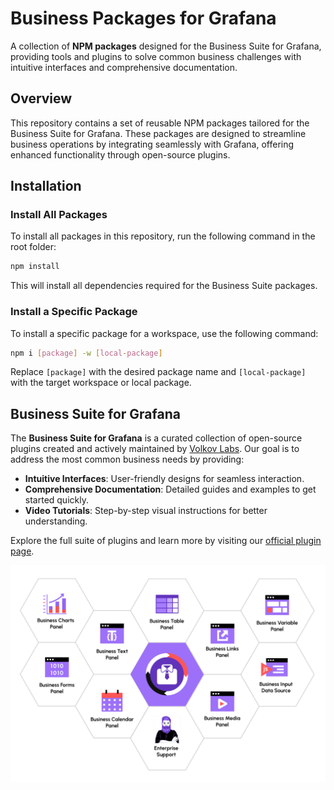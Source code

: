 # Business Packages for Grafana

A collection of **NPM packages** designed for the Business Suite for Grafana, providing tools and plugins to solve common business challenges with intuitive interfaces and comprehensive documentation.

## Overview

This repository contains a set of reusable NPM packages tailored for the Business Suite for Grafana. These packages are designed to streamline business operations by integrating seamlessly with Grafana, offering enhanced functionality through open-source plugins.

## Installation

### Install All Packages

To install all packages in this repository, run the following command in the root folder:

```bash
npm install
```

This will install all dependencies required for the Business Suite packages.

### Install a Specific Package

To install a specific package for a workspace, use the following command:

```bash
npm i [package] -w [local-package]
```

Replace `[package]` with the desired package name and `[local-package]` with the target workspace or local package.

## Business Suite for Grafana

The **Business Suite for Grafana** is a curated collection of open-source plugins created and actively maintained by [Volkov Labs](https://volkovlabs.io/). Our goal is to address the most common business needs by providing:

- **Intuitive Interfaces**: User-friendly designs for seamless interaction.
- **Comprehensive Documentation**: Detailed guides and examples to get started quickly.
- **Video Tutorials**: Step-by-step visual instructions for better understanding.

Explore the full suite of plugins and learn more by visiting our [official plugin page](https://volkovlabs.io/plugins/).

[![Business Suite for Grafana](https://raw.githubusercontent.com/VolkovLabs/.github/main/business.png)](https://volkovlabs.io/plugins/)
